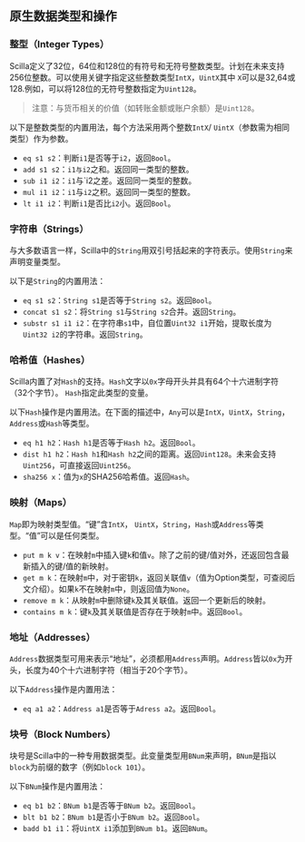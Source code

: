 ## 原生数据类型和操作

### 整型（Integer Types）

Scilla定义了32位，64位和128位的有符号和无符号整数类型。计划在未来支持256位整数。可以使用关键字指定这些整数类型`IntX`，`UintX`其中 `X`可以是32,64或128.例如，可以将128位的无符号整数指定为`Uint128`。

> 注意：与货币相关的价值（如转账金额或账户余额）是`Uint128`。

以下是整数类型的内置用法，每个方法采用两个整数`IntX`/ `UintX`（参数需为相同类型）作为参数。

- `eq s1 s2`：判断`i1`是否等于`i2`，返回`Bool`。
- `add s1 s2`：`i1与i2`之和。返回同一类型的整数。
- `sub i1 i2`：`i1`与`i2之差。返回同一类型的整数。
- `mul i1 i2`：`i1`与`i2`之积。返回同一类型的整数。
- `lt i1 i2`：判断`i1`是否比`i2`小。返回`Bool`。

### 字符串（Strings）

与大多数语言一样，Scilla中的`String`用双引号括起来的字符表示。使用`String`来声明变量类型。

以下是`String`的内置用法：

- `eq s1 s2`：`String s1`是否等于`String s2`。返回`Bool`。
- `concat s1 s2`：将`String s1`与`String s2`合并。返回`String`。
- `substr s1 i1 i2`：在字符串`s1`中，自位置`Uint32 i1`开始，提取长度为`Uint32 i2`的字符串。返回`String`。

### 哈希值（Hashes）

Scilla内置了对`Hash`的支持。`Hash`文字以`0x`字母开头并具有64个十六进制字符（32个字节）。 `Hash`指定此类型的变量。

以下`Hash`操作是内置用法。在下面的描述中，`Any`可以是`IntX`，`UintX`，`String`，`Address`或`Hash`等类型。

- `eq h1 h2`：`Hash h1`是否等于`Hash h2`。返回`Bool`。
- `dist h1 h2`：`Hash h1`和`Hash h2`之间的距离。返回`Uint128`。未来会支持`Uint256`，可直接返回`Uint256`。
- `sha256 x`：值为`x`的SHA256哈希值。返回`Hash`。

### 映射（Maps）

`Map`即为映射类型值。“键”含`IntX`， `UintX`，`String`，`Hash`或`Address`等类型。“值”可以是任何类型。

- `put m k v`：在映射`m`中插入键`k`和值`v`。除了之前的键/值对外，还返回包含最新插入的键/值的新映射。
- `get m k`：在映射`m`中，对于密钥`k`，返回关联值`v`（值为Option类型，可查阅后文介绍）。如果`k`不在映射`m`中，则返回值为`None`。
- `remove m k`：从映射`m`中删除键`k`及其关联值。返回一个更新后的映射。
- `contains m k`：键`k`及其关联值是否存在于映射`m`中。返回`Bool`。

### 地址（Addresses）

`Address`数据类型可用来表示“地址”，必须都用`Address`声明。`Address`皆以`0x`为开头，长度为40个十六进制字符（相当于20个字节）。

以下`Address`操作是内置用法：

- `eq a1 a2`：`Address a1`是否等于`Adress a2`。返回`Bool`。

### 块号（Block Numbers）

块号是Scilla中的一种专用数据类型。此变量类型用`BNum`来声明，`BNum`是指以`block`为前缀的数字（例如`block 101`）。

以下`BNum`操作是内置用法：

- `eq b1 b2`：`BNum b1`是否等于`BNum b2`。返回`Bool`。
- `blt b1 b2`：`BNum b1`是否小于`BNum b2`。返回`Bool`。
- `badd b1 i1`：将`UintX i1`添加到`BNum b1`。返回`BNum`。
